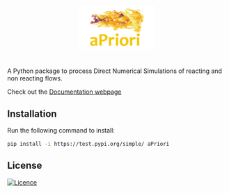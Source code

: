 <p align="center">
  <img src="https://github.com/LorenzoPiu/Images/blob/main/Logo-0.0.8.png" width="35%">
</p>

#

A Python package to process Direct Numerical Simulations of reacting and non reacting flows.

Check out the [Documentation webpage](https://apriori.gitbook.io/apriori-documentation-1/)

## Installation

Run the following command to install:

```bash
pip install -i https://test.pypi.org/simple/ aPriori
```

## License
[![Licence](https://img.shields.io/github/license/Ileriayo/markdown-badges?style=plastic)](./LICENSE)
